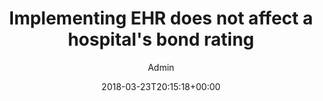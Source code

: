---
aliases: /feeds/implementing-ehr-does-not-affect-a-hospital-s-bond-rating
archetype: external-bookmark-feed
author:
- Admin
breadcrumbLinks:
- /
- /feed/latest/
- /feed/latest/
breadcrumbs:
- Home
- Feeds
- Latest
categories: []
date: '2018-03-23T20:15:18+00:00'
feed:
  feed_url: https://www.amia.org/news-and-publications/amia-in-the-news/feed
  id: 37
  site_url: https://www.amia.org/news-and-publications/news-releases
  source: miniflux
  title: AMIA In The News
feedSource:
- amia-in-the-news
icon:
  format: PNG
  href: amia-in-the-news-feed-icon.png
  mime_type: image/x-icon
  size:
  - 16
  - 16
link:
  brand: amia.org
  href: https://www.amia.org/news-and-publications/amia-in-the-news/implementing-ehr-does-not-affect-hospitals-bond-rating
mdName: amia.org-implementing-ehr-does-not-affect-a-hospital-s-bond-rating
pubDate: 2018-03-23 20:15:18+00:00
searchCategory: Feeds
slug: amia.org-implementing-ehr-does-not-affect-a-hospital-s-bond-rating
sub: feeds
tags:
- Feeds
title: Implementing EHR does not affect a hospital's bond rating
---